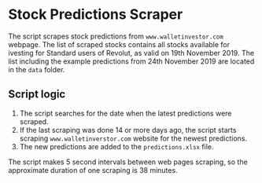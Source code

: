 # Stock Predictions Scraper
The script scrapes stock predictions from `www.walletinvestor.com` webpage. The list of scraped stocks contains all 
stocks available for ivesting for Standard users of Revolut, as valid on 19th November 2019. The list including 
the example predictions from 24th November 2019 are located in the `data` folder.

## Script logic
1. The script searches for the date when the latest predictions were scraped.
2. If the last scraping was done 14 or more days ago, the script starts scraping `www.walletinverstor.com` 
website for the newest predictions.
3. The new predictions are added to the `predictions.xlsx` file.  

The script makes 5 second intervals between web pages scraping, so the approximate duration of one scraping is 
38 minutes.